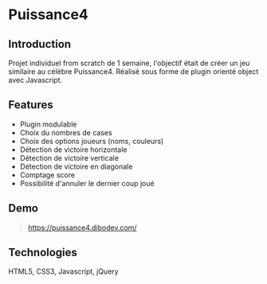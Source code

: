 # Puissance4

## Introduction
Projet individuel from scratch de 1 semaine, l'objectif était de créer un jeu similaire au célèbre Puissance4. Réalisé sous forme de plugin orienté object avec Javascript.

## Features

- Plugin modulable
- Choix du nombres de cases
- Choix des options joueurs (noms, couleurs)
- Détection de victoire horizontale
- Détection de victoire verticale
- Détection de victoire en diagonale
- Comptage score
- Possibilité d'annuler le dernier coup joué

## Demo
> https://puissance4.dibodev.com/

## Technologies
HTML5, CSS3, Javascript, jQuery

